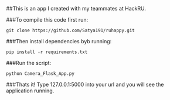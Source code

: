 ##This is an app I created with my teammates at HackRU.

###To compile this code first run:

```
git clone https://github.com/Satya191/ruhappy.git
```

###Then install dependencies byb running:

```
pip install -r requirements.txt
```

###Run the script:

```
python Camera_Flask_App.py
```

###Thats it! Type 127.0.0.1:5000 into your url and you will see the application running.
